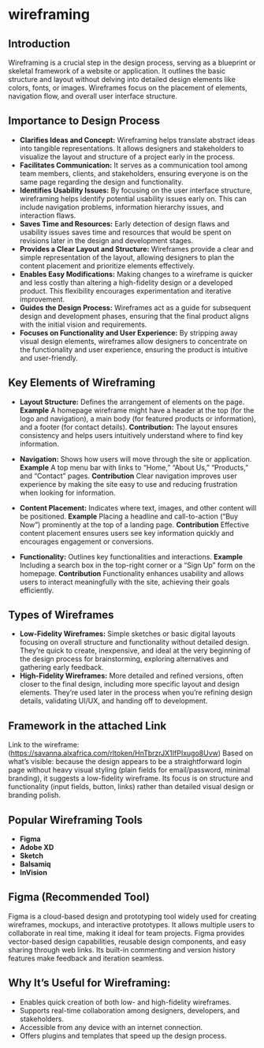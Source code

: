 # wireframing

## Introduction
Wireframing is a crucial step in the design process, serving as a blueprint or skeletal framework of a website or application. It outlines the basic structure and layout without delving into detailed design elements like colors, fonts, or images. Wireframes focus on the placement of elements, navigation flow, and overall user interface structure.

## Importance to Design Process
- **Clarifies Ideas and Concept:** Wireframing helps translate abstract ideas into tangible representations. It allows designers and stakeholders to visualize the layout and structure of a project early in the process.
- **Facilitates Communication:** It serves as a communication tool among team members, clients, and stakeholders, ensuring everyone is on the same page regarding the design and functionality.
- **Identifies Usability Issues:** By focusing on the user interface structure, wireframing helps identify potential usability issues early on. This can include navigation problems, information hierarchy issues, and interaction flaws.
- **Saves Time and Resources:** Early detection of design flaws and usability issues saves time and resources that would be spent on revisions later in the design and development stages.
- **Provides a Clear Layout and Structure:** Wireframes provide a clear and simple representation of the layout, allowing designers to plan the content placement and prioritize elements effectively.
- **Enables Easy Modifications:** Making changes to a wireframe is quicker and less costly than altering a high-fidelity design or a developed product. This flexibility encourages experimentation and iterative improvement.
- **Guides the Design Process:** Wireframes act as a guide for subsequent design and development phases, ensuring that the final product aligns with the initial vision and requirements.
- **Focuses on Functionality and User Experience:** By stripping away visual design elements, wireframes allow designers to concentrate on the functionality and user experience, ensuring the product is intuitive and user-friendly.

## Key Elements of Wireframing
- **Layout Structure:** Defines the arrangement of elements on the page.
**Example**
A homepage wireframe might have a header at the top (for the logo and navigation), a main body (for featured products or information), and a footer (for contact details).
**Contribution:**
The layout ensures consistency and helps users intuitively understand where to find key information.

- **Navigation:** Shows how users will move through the site or application.
**Example**
A top menu bar with links to “Home,” “About Us,” “Products,” and “Contact” pages.
**Contribution**
Clear navigation improves user experience by making the site easy to use and reducing frustration when looking for information.

- **Content Placement:** Indicates where text, images, and other content will be positioned.
**Example**
Placing a headline and call-to-action (“Buy Now”) prominently at the top of a landing page.
**Contribution**
Effective content placement ensures users see key information quickly and encourages engagement or conversions.

- **Functionality:** Outlines key functionalities and interactions.
**Example**
Including a search box in the top-right corner or a “Sign Up” form on the homepage.
**Contribution**
Functionality enhances usability and allows users to interact meaningfully with the site, achieving their goals efficiently.

## Types of Wireframes
- **Low-Fidelity Wireframes:** Simple sketches or basic digital layouts focusing on overall structure and functionality without detailed design. They’re quick to create, inexpensive, and ideal at the very beginning of the design process for brainstorming, exploring alternatives and gathering early feedback.
- **High-Fidelity Wireframes:** More detailed and refined versions, often closer to the final design, including more specific layout and design elements. They’re used later in the process when you’re refining design details, validating UI/UX, and handing off to development.

## Framework in the attached Link
Link to the wireframe: (https://savanna.alxafrica.com/rltoken/HnTbrzrJX1IfPIxugo8Uvw)
Based on what’s visible: because the design appears to be a straightforward login page without heavy visual styling (plain fields for email/password, minimal branding), it suggests a low-fidelity wireframe. Its focus is on structure and functionality (input fields, button, links) rather than detailed visual design or branding polish.

## Popular Wireframing Tools
- **Figma**
- **Adobe XD**
- **Sketch**
- **Balsamiq**
- **InVision**
## Figma (Recommended Tool) 
Figma is a cloud-based design and prototyping tool widely used for creating wireframes, mockups, and interactive prototypes. It allows multiple users to collaborate in real time, making it ideal for team projects. Figma provides vector-based design capabilities, reusable design components, and easy sharing through web links. Its built-in commenting and version history features make feedback and iteration seamless.
## Why It’s Useful for Wireframing:
- Enables quick creation of both low- and high-fidelity wireframes.
- Supports real-time collaboration among designers, developers, and stakeholders.
- Accessible from any device with an internet connection.
- Offers plugins and templates that speed up the design process.
